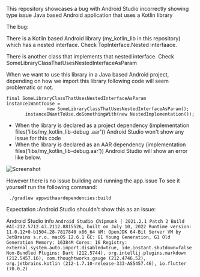 This repository showcases a bug with Android Studio incorrectly showing type issue Java based Android application that
uses a Kotlin library

The bug:

There is a Kotlin based Android library (my_kotlin_lib in this repository) which has a nested interface. Check
TopInterface.Nested interfaace.

There is another class that implements that nested interface. Check SomeLibraryClassThatUsesNestedInterfaceAsParam

When we want to use this library in a Java based Android project, depending on how we import this library following
code will seem problematic or not.
 ```
final SomeLibraryClassThatUsesNestedInterfaceAsParam instanceIWantToUse =
                new SomeLibraryClassThatUsesNestedInterfaceAsParam();
        instanceIWantToUse.doSomethingWith(new NestedImplementation());
```

* When the library  is declared as a project dependency (implementation files('libs/my_kotlin_lib-debug
.aar')) Android Studio won't show any issue for this code
* When the library is declared as an AAR dependency (implementation files('libs/my_kotlin_lib-debug.aar'))
 Android Studio will show an error like below.

 ![Screenshot](/as_schreenshot.png)

 However there is no issue building and running the app.issue
 To see it yourself run the following command:

 ` ./gradlew appwithaardependencies:build`

  Expectation :Android Studio shouldn't show this as an issue:


  Android Studio info
`
  Android Studio Chipmunk | 2021.2.1 Patch 2
  Build #AI-212.5712.43.2112.8815526, built on July 10, 2022
  Runtime version: 11.0.12+0-b1504.28-7817840 x86_64
  VM: OpenJDK 64-Bit Server VM by JetBrains s.r.o.
  macOS 12.6.1
  GC: G1 Young Generation, G1 Old Generation
  Memory: 16384M
  Cores: 16
  Registry: external.system.auto.import.disabled=true, ide.instant.shutdown=false
  Non-Bundled Plugins: Dart (212.5744), org.intellij.plugins.markdown (212.5457.16), com.thoughtworks.gauge (212.4746.52), org.jetbrains.kotlin (212-1.7.10-release-333-AS5457.46), io.flutter (70.0.2)
  `


